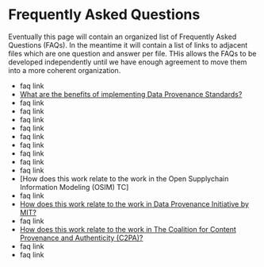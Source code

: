 # Frequently Asked Questions

Eventually this page will contain an organized list of Frequently Asked Questions (FAQs).
In the meantime it will contain a list of links to adjacent files 
which are one question and answer per file.
THis allows the FAQs to be developed independently until we have enough agreement 
to move them into a more coherent organization.

- faq link
- [What are the benefits of implementing Data Provenance Standards?](faq02.md)
- faq link
- faq link
- faq link
- faq link
- faq link
- faq link
- faq link
- faq link
- faq link
- [How does this work relate to the work in the Open Supplychain Information Modeling (OSIM) TC]
- faq link
- [How does this work relate to the work in Data Provenance Initiative by MIT?](./faq14.md)
- faq link
- [How does this work relate to the work in The Coalition for Content Provenance and Authenticity (C2PA)?](./faq15.md)
- faq link
- faq link


